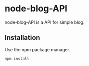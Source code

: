 # node-blog-API
node-blog-API is a API for simple blog.

## Installation
Use the npm package manager.

```bash
npm install
```
